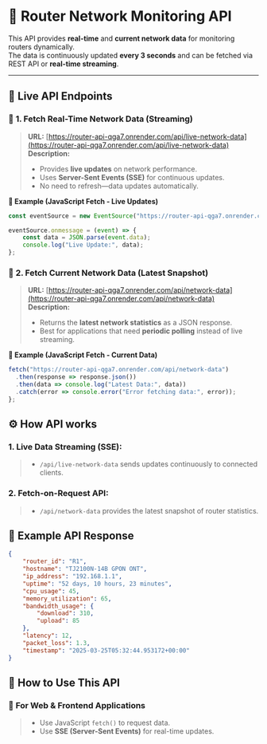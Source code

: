 # 🚀 Router Network Monitoring API  

This API provides **real-time** and **current network data** for monitoring routers dynamically.  
The data is continuously updated **every 3 seconds** and can be fetched via REST API or **real-time streaming**.  

---

## 📡 **Live API Endpoints**  

### 🔴 **1. Fetch Real-Time Network Data (Streaming)**  
> **URL:** [https://router-api-qga7.onrender.com/api/live-network-data](https://router-api-qga7.onrender.com/api/live-network-data)  
> **Description:**  
> - Provides **live updates** on network performance.  
> - Uses **Server-Sent Events (SSE)** for continuous updates.  
> - No need to refresh—data updates automatically.  

**📌 Example (JavaScript Fetch - Live Updates)**  
```javascript
const eventSource = new EventSource("https://router-api-qga7.onrender.com/api/live-network-data");

eventSource.onmessage = (event) => {
    const data = JSON.parse(event.data);
    console.log("Live Update:", data);
};
```

### 🔴 **2. Fetch Current Network Data (Latest Snapshot)**  
> **URL:** [https://router-api-qga7.onrender.com/api/network-data](https://router-api-qga7.onrender.com/api/network-data)  
> **Description:**  
> - Returns the **latest network statistics** as a JSON response.  
> - Best for applications that need **periodic polling** instead of live streaming.  

**📌 Example (JavaScript Fetch - Current Data)**  
```javascript
fetch("https://router-api-qga7.onrender.com/api/network-data")
  .then(response => response.json())
  .then(data => console.log("Latest Data:", data))
  .catch(error => console.error("Error fetching data:", error));
};
```

## ⚙️ **How API works**

### **1. Live Data Streaming (SSE):**
> - ```/api/live-network-data``` sends updates continuously to connected clients.

### **2. Fetch-on-Request API:**
> - ```/api/network-data``` provides the latest snapshot of router statistics.

## 📌 **Example API Response**  
```json
{
    "router_id": "R1",
    "hostname": "TJ2100N-14B GPON ONT",
    "ip_address": "192.168.1.1",
    "uptime": "52 days, 10 hours, 23 minutes",
    "cpu_usage": 45,
    "memory_utilization": 65,
    "bandwidth_usage": {
        "download": 310,
        "upload": 85
    },
    "latency": 12,
    "packet_loss": 1.3,
    "timestamp": "2025-03-25T05:32:44.953172+00:00"
}
```

## 🎯 **How to Use This API**  

### 📌 **For Web & Frontend Applications**  
> - Use JavaScript ```fetch()``` to request data.
> - Use **SSE (Server-Sent Events)** for real-time updates.
